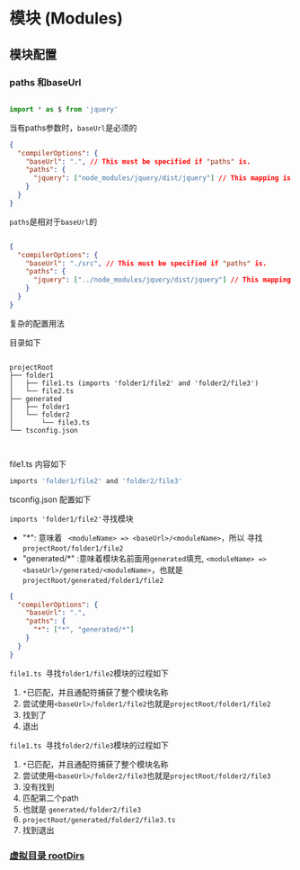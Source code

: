 # 模块 (Modules)

## 模块配置

### paths 和baseUrl
```js

import * as $ from 'jquery'

```
当有paths参数时，`baseUrl`是必须的

```json
{
  "compilerOptions": {
    "baseUrl": ".", // This must be specified if "paths" is.
    "paths": {
      "jquery": ["node_modules/jquery/dist/jquery"] // This mapping is relative to "baseUrl"
    }
  }
}

```
`paths`是相对于`baseUrl`的

```json

{
  "compilerOptions": {
    "baseUrl": "./src", // This must be specified if "paths" is.
    "paths": {
      "jquery": ["../node_modules/jquery/dist/jquery"] // This mapping is relative to "baseUrl"
    }
  }
}
```


复杂的配置用法

目录如下

```

projectRoot
├── folder1
│   ├── file1.ts (imports 'folder1/file2' and 'folder2/file3')
│   └── file2.ts
├── generated
│   ├── folder1
│   └── folder2
│       └── file3.ts
└── tsconfig.json



```

file1.ts 内容如下

```ts
imports 'folder1/file2' and 'folder2/file3'

```
tsconfig.json 配置如下

`imports 'folder1/file2'`寻找模块 
- "*": 意味着 ` <moduleName> => <baseUrl>/<moduleName>`，所以 寻找 `projectRoot/folder1/file2`
- "generated/*" :意味着模块名前面用`generated`填充, `<moduleName> => <baseUrl>/generated/<moduleName>`，也就是`projectRoot/generated/folder1/file2`

```json
{
  "compilerOptions": {
    "baseUrl": ".",
    "paths": {
      "*": ["*", "generated/*"]
    }
  }
}

```


`file1.ts `寻找`folder1/file2`模块的过程如下

1. `*`已匹配，并且通配符捕获了整个模块名称
2. 尝试使用`<baseUrl>/folder1/file2`也就是`projectRoot/folder1/file2`
3. 找到了
4. 退出

`file1.ts `寻找`folder2/file3`模块的过程如下
1. `*`已匹配，并且通配符捕获了整个模块名称
2. 尝试使用`<baseUrl>/folder2/file3`也就是`projectRoot/folder2/file3`
3. 没有找到
4. 匹配第二个path
5. 也就是 `generated/folder2/file3`
6. `projectRoot/generated/folder2/file3.ts`
7. 找到退出

### [虚拟目录 rootDirs](https://www.typescriptlang.org/docs/handbook/module-resolution.html#virtual-directories-with-rootdirs)

